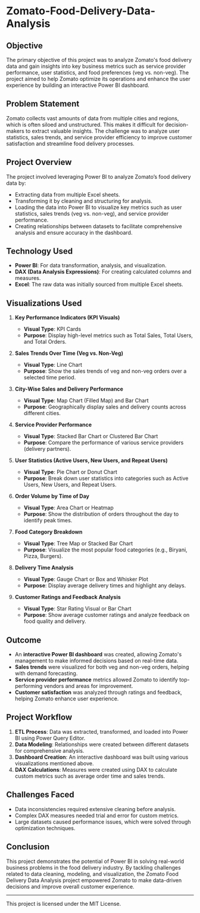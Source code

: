 # Zomato-Food-Delivery-Data-Analysis

## Objective
The primary objective of this project was to analyze Zomato's food delivery data and gain insights into key business metrics such as service provider performance, user statistics, and food preferences (veg vs. non-veg). The project aimed to help Zomato optimize its operations and enhance the user experience by building an interactive Power BI dashboard.

## Problem Statement
Zomato collects vast amounts of data from multiple cities and regions, which is often siloed and unstructured. This makes it difficult for decision-makers to extract valuable insights. The challenge was to analyze user statistics, sales trends, and service provider efficiency to improve customer satisfaction and streamline food delivery processes.

## Project Overview
The project involved leveraging Power BI to analyze Zomato’s food delivery data by:
- Extracting data from multiple Excel sheets.
- Transforming it by cleaning and structuring for analysis.
- Loading the data into Power BI to visualize key metrics such as user statistics, sales trends (veg vs. non-veg), and service provider performance.
- Creating relationships between datasets to facilitate comprehensive analysis and ensure accuracy in the dashboard.

## Technology Used
- **Power BI**: For data transformation, analysis, and visualization.
- **DAX (Data Analysis Expressions)**: For creating calculated columns and measures.
- **Excel**: The raw data was initially sourced from multiple Excel sheets.

## Visualizations Used
1. **Key Performance Indicators (KPI Visuals)**
   - **Visual Type**: KPI Cards
   - **Purpose**: Display high-level metrics such as Total Sales, Total Users, and Total Orders.

2. **Sales Trends Over Time (Veg vs. Non-Veg)**
   - **Visual Type**: Line Chart
   - **Purpose**: Show the sales trends of veg and non-veg orders over a selected time period.

3. **City-Wise Sales and Delivery Performance**
   - **Visual Type**: Map Chart (Filled Map) and Bar Chart
   - **Purpose**: Geographically display sales and delivery counts across different cities.

4. **Service Provider Performance**
   - **Visual Type**: Stacked Bar Chart or Clustered Bar Chart
   - **Purpose**: Compare the performance of various service providers (delivery partners).

5. **User Statistics (Active Users, New Users, and Repeat Users)**
   - **Visual Type**: Pie Chart or Donut Chart
   - **Purpose**: Break down user statistics into categories such as Active Users, New Users, and Repeat Users.

6. **Order Volume by Time of Day**
   - **Visual Type**: Area Chart or Heatmap
   - **Purpose**: Show the distribution of orders throughout the day to identify peak times.

7. **Food Category Breakdown**
   - **Visual Type**: Tree Map or Stacked Bar Chart
   - **Purpose**: Visualize the most popular food categories (e.g., Biryani, Pizza, Burgers).

8. **Delivery Time Analysis**
   - **Visual Type**: Gauge Chart or Box and Whisker Plot
   - **Purpose**: Display average delivery times and highlight any delays.

9. **Customer Ratings and Feedback Analysis**
   - **Visual Type**: Star Rating Visual or Bar Chart
   - **Purpose**: Show average customer ratings and analyze feedback on food quality and delivery.

## Outcome
- An **interactive Power BI dashboard** was created, allowing Zomato's management to make informed decisions based on real-time data.
- **Sales trends** were visualized for both veg and non-veg orders, helping with demand forecasting.
- **Service provider performance** metrics allowed Zomato to identify top-performing vendors and areas for improvement.
- **Customer satisfaction** was analyzed through ratings and feedback, helping Zomato enhance user experience.

## Project Workflow
1. **ETL Process**: Data was extracted, transformed, and loaded into Power BI using Power Query Editor.
2. **Data Modeling**: Relationships were created between different datasets for comprehensive analysis.
3. **Dashboard Creation**: An interactive dashboard was built using various visualizations mentioned above.
4. **DAX Calculations**: Measures were created using DAX to calculate custom metrics such as average order time and sales trends.

## Challenges Faced
- Data inconsistencies required extensive cleaning before analysis.
- Complex DAX measures needed trial and error for custom metrics.
- Large datasets caused performance issues, which were solved through optimization techniques.

## Conclusion
This project demonstrates the potential of Power BI in solving real-world business problems in the food delivery industry. By tackling challenges related to data cleaning, modeling, and visualization, the Zomato Food Delivery Data Analysis project empowered Zomato to make data-driven decisions and improve overall customer experience.

---

This project is licensed under the MIT License.
